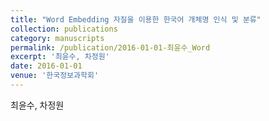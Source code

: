 ```yaml
---
title: "Word Embedding 자질을 이용한 한국어 개체명 인식 및 분류"
collection: publications
category: manuscripts
permalink: /publication/2016-01-01-최윤수_Word
excerpt: '최윤수, 차정원'
date: 2016-01-01
venue: '한국정보과학회'
---
```

최윤수, 차정원
